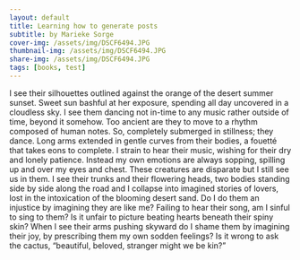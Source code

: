 ```yaml
---
layout: default
title: Learning how to generate posts
subtitle: by Marieke Sorge
cover-img: /assets/img/DSCF6494.JPG
thumbnail-img: /assets/img/DSCF6494.JPG
share-img: /assets/img/DSCF6494.JPG
tags: [books, test]
---
```


I see their silhouettes outlined against the orange of the desert summer sunset. Sweet sun bashful at her exposure, spending all day uncovered in a cloudless sky. I see them dancing not in-time to any music rather outside of time, beyond it somehow. Too ancient are they to move to a rhythm composed of human notes. So, completely submerged in stillness; they dance. Long arms extended in gentle curves from their bodies, a fouetté that takes eons to complete. I strain to hear their music, wishing for their dry and lonely patience. Instead my own emotions are always sopping, spilling up and over my eyes and chest. These creatures are disparate but I still see us in them. I see their trunks and their flowering heads, two bodies standing side by side along the road and I collapse into imagined stories of lovers, lost in the intoxication of the blooming desert sand. Do I do them an injustice by imagining they are like me? Failing to hear their song, am I sinful to sing to them? Is it unfair to picture beating hearts beneath their spiny skin? When I see their arms pushing skyward do I shame them by imagining their joy, by prescribing them my own sodden feelings? Is it wrong to ask the cactus, “beautiful, beloved, stranger might we be kin?”  
